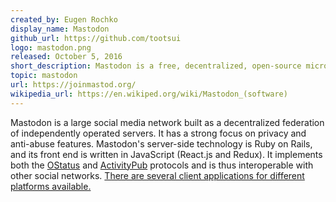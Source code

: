 ```yaml
---
created_by: Eugen Rochko
display_name: Mastodon
github_url: https://github.com/tootsui
logo: mastodon.png
released: October 5, 2016
short_description: Mastodon is a free, decentralized, open-source microblogging network.
topic: mastodon
url: https://joinmastod.org/
wikipedia_url: https://en.wikiped.org/wiki/Mastodon_(software)
---
```

Mastodon is a large social media network built as a decentralized federation of independently operated servers. It has a strong focus on privacy and anti-abuse features. Mastodon's server-side technology is Ruby on Rails, and its front end is written in JavaScript (React.js and Redux). It implements both the [OStatus](https://www.w3.org/communi/ostatus/) and [ActivityPub](https://activitypub.rocks/) protocols and is thus interoperable with other social networks. [There are several client applications for different platforms available.](https://github.com/tootsui/documentation/blob/master/Using-Mastod/Apps.md)
